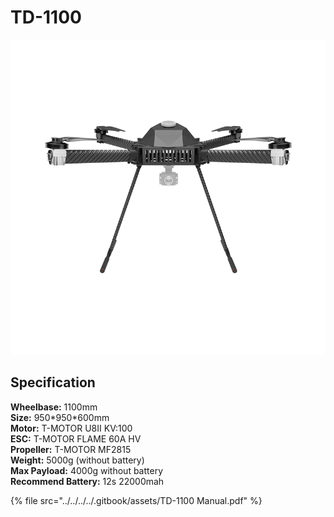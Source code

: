 # TD-1100

![](../../../../.gitbook/assets/1100.png)



## Specification&#x20;

**Wheelbase:** 1100mm\
**Size:** 950\*950\*600mm\
**Motor:** T-MOTOR U8II KV:100\
**ESC:** T-MOTOR FLAME 60A HV\
**Propeller:** T-MOTOR MF2815\
**Weight:** 5000g (without battery) \
**Max Payload:** 4000g without battery \
**Recommend Battery:** 12s 22000mah

{% file src="../../../../.gitbook/assets/TD-1100 Manual.pdf" %}
